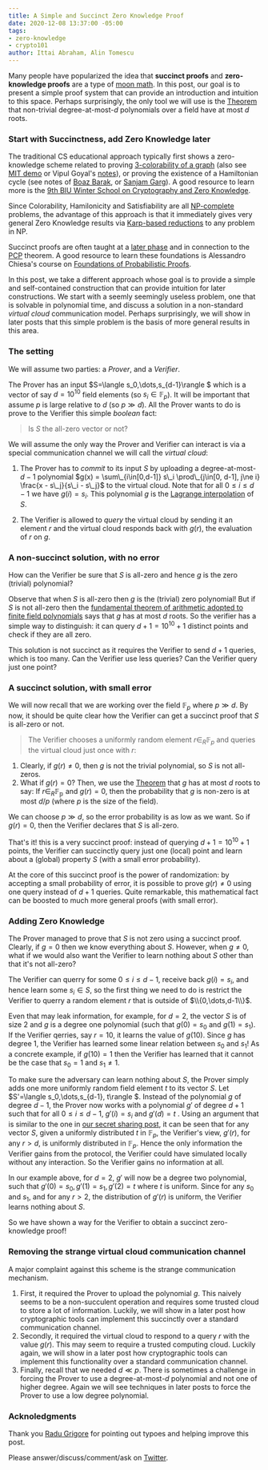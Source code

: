```yaml
---
title: A Simple and Succinct Zero Knowledge Proof
date: 2020-12-08 13:37:00 -05:00
tags:
- zero-knowledge
- crypto101
author: Ittai Abraham, Alin Tomescu
---
```


Many people have popularized the idea that **succinct proofs** and **zero-knowledge proofs** are a type of [moon math](https://medium.com/@VitalikButerin/quadratic-arithmetic-programs-from-zero-to-hero-f6d558cea649). In this post, our goal is to present a simple proof system that can provide an introduction and intuition to this space. Perhaps surprisingly, the only tool we will use is the [Theorem](/2020-07-17-the-marvels-of-polynomials-over-a-field) that non-trivial degree-at-most-$d$ polynomials over a field have at most $d$ roots.

### Start with Succinctness, add Zero Knowledge later
The traditional CS educational approach typically first shows a zero-knowledge scheme related to proving [3-colorability of a graph](https://crypto.stanford.edu/cs355/18sp/lec3.pdf) (also see [MIT demo](http://web.mit.edu/~ezyang/Public/graph/svg.html) or Vipul Goyal's [notes](https://www.cs.cmu.edu/~goyal/s18/15503/scribe_notes/lecture23.pdf)), or proving the existence of a Hamiltonian cycle (see notes of [Boaz Barak](https://www.boazbarak.org/cs127spring16/chap14_zero_knowledge.html), or [Sanjam Garg](https://people.eecs.berkeley.edu/~sanjamg/classes/cs294-spring16/scribes/7.pdf)). A good resource to learn more is the [9th BIU Winter School on Cryptography and Zero Knowledge](https://cyber.biu.ac.il/event/the-9th-biu-winter-school-on-cryptography/).

Since Colorability, Hamilonicity and Satisfiability are all [NP-complete](https://en.wikipedia.org/wiki/NP-completeness) problems, the advantage of this approach is that it immediately gives very general Zero Knowledge results via [Karp-based reductions](https://en.wikipedia.org/wiki/Polynomial-time_reduction) to any problem in NP. 

Succinct proofs are often taught at a [later phase](https://crypto.stanford.edu/cs355/19sp/lec17.pdf) and in connection to the [PCP](https://en.wikipedia.org/wiki/PCP_theorem) theorem. A good resource to learn these foundations is Alessandro Chiesa's course on [Foundations of Probabilistic Proofs](https://people.eecs.berkeley.edu/~alexch/classes/CS294-F2020.html).


In this post, we take a different approach whose goal is to provide a simple and self-contained construction that can provide intuition for later constructions.
We start with a seemly seemingly useless problem, one that is solvable in polynomial time, and discuss a solution in a non-standard *virtual cloud* communication model. Perhaps surprisingly, we will show in later posts that this simple problem is the basis of more general results in this area.


### The setting
We will assume two parties: a *Prover*, and a *Verifier*. 

The Prover has an input $S=\langle s_0,\dots,s_{d-1}\rangle $ which is a vector of say $d=10^{10}$ field elements (so $s_i \in \mathbb{F}_p$). It will be important that assume $p$ is large relative to $d$ (so $p \gg  d$). All the Prover wants to do is prove to the Verifier this simple *boolean* fact:
> Is $S$ the all-zero vector or not?

We will assume the only way the Prover and Verifier can interact is via a special communication channel we will call the *virtual cloud*:
1. The Prover has to *commit* to its input $S$ by uploading a degree-at-most-$d-1$ polynomial $g(x) = \sum\_{i\in[0,d-1]} s\_i \prod\_{j\in[0, d-1], j\ne i} \frac{x - s\_j}{s\_i - s\_j}$ to the virtual cloud. Note that for all $0\leq i \leq d-1$ we have $g(i) = s_i$. This polynomial $g$ is the [Lagrange interpolation](https://decentralizedthoughts.github.io/2020-07-17-polynomial-secret-sharing-and-the-lagrange-basis/) of $S$.


2. The Verifier is allowed to *query* the virtual cloud by sending it an element $r$ and the virtual cloud responds back with $g(r)$, the evaluation of $r$ on $g$.


### A non-succinct solution, with no error
How can the Verifier be sure that $S$ is all-zero and hence $g$ is the zero (trivial) polynomial? 

Observe that when $S$ is all-zero then $g$ is the (trivial) zero polynomial! But if $S$ is not all-zero then the [fundamental theorem of arithmetic adopted to finite field polynomials](https://decentralizedthoughts.github.io/2020-07-17-the-marvels-of-polynomials-over-a-field/) says that $g$ has at most $d$ roots. So the verifier has a simple way to distinguish: it can query $d+1=10^{10} +1$ distinct points and check if they are all zero.

This solution is not succinct as it requires the Verifier to send $d+1$ queries, which is too many. Can the Verifier use less queries? Can the Verifier query just one point?

### A succinct solution, with small error
We will now recall that we are working over the field $\mathbb{F}_p$ where $p\gg d$. By now, it should be quite clear how the Verifier can get a succinct proof that $S$ is all-zero or not.

> The Verifier chooses a uniformly random element $r \in_R \mathbb{F}_p$ and queries the virtual cloud just once with $r$:

1. Clearly, if $g(r) \neq 0$, then $g$ is not the trivial polynomial, so $S$ is not all-zeros.
2. What if $g(r)=0$? Then, we use the [Theorem](/2020-07-17-the-marvels-of-polynomials-over-a-field) that $g$ has at most $d$ roots to say: If $r\in_R \mathbb{F_p}$ and $g(r)=0$, then the probability that $g$ is non-zero is at most $d/p$ (where $p$ is the size of the field).

We can choose $p\gg d$, so the error probability is as low as we want. So if $g(r)=0$, then the Verifier declares that $S$ is all-zero.

That's it! this is a very succinct proof: instead of querying $d+1=10^{10} +1$ points, the Verifier can succinctly query just one (local) point and learn about a (global) property $S$ (with a small error probability).

At the core of this succinct proof is the power of randomization: by accepting a small probability of error, it is possible to prove $g(r) \neq 0$ using one query instead of $d+1$ queries. Quite remarkable, this mathematical fact can be boosted to much more general proofs (with small error).

### Adding Zero Knowledge

The Prover managed to prove that $S$ is not zero using a succinct proof. Clearly, if $g=0$ then we know everything about $S$. However, when $g\neq 0$, what if we would also want the Verifier to learn nothing about $S$ other than that it's not all-zero?

The Verifier can querry for some $0 \leq i \leq d-1$, receive back $g(i)=s_i$, and hence learn some $s_i \in S$, so the first thing we need to do is restrict the Verifier to querry a random element $r$ that is outside of $\\{0,\dots,d-1\\}$.

Even that may leak information, for example, for $d=2$, the vector $S$ is of size $2$ and $g$ is a degree one polynomial (such that $g(0)=s_0$ and $g(1)=s_1)$. If the Verifier qerries, say $r=10$, it learns the value of $g(10)$. Since $g$ has degree 1, the Verifier has learned some linear relation between $s_0$ and $s_1$! As a concrete example, if $g(10)=1$ then the Verifier has learned that it cannot be the case that $s_0=1$ and $s_1 \neq 1$.

To make sure the adversary can learn nothing about $S$, the Prover simply adds one more uniformly random field element $t$ to its vector $S$. Let $S'=\langle s_0,\dots,s_{d-1}, t\rangle $. Instead of the polynomial $g$ of degree $d-1$, the Prover now works with a polynomial $g'$ of degree $d+1$ such that for all $0\leq i \leq d-1$, $g'(i)=s_i$ and $g'(d)=t$ . Using an argument that is similar to the one in [our secret sharing post](/2020-07-17-polynomial-secret-sharing-and-the-lagrange-basis), it can be seen that for any vector $S$, given a uniformly distributed $t$ in $\mathbb{F}_p$, the Verifier's view, $g'(r)$, for any $r>d$, is uniformly distributed in $\mathbb{F}_p$. Hence the only information the Verifier gains from the protocol, the Verifier could have simulated locally without any interaction. So the Verifier gains no information at all.

In our example above, for $d=2$, $g'$ will now be a degree two polynomial, such that $g'(0)=s_0, g'(1)=s_1, g'(2)=t$ where $t$ is uniform.
Since for any $s_0$ and $s_1$, and for any $r>2$, the distribution of $g'(r)$ is uniform, the Verifier learns nothing about $S$.

So we have shown a way for the Verifier to obtain a succinct zero-knowledge proof!

### Removing the strange virtual cloud communication channel

A major complaint against this scheme is the strange communication mechanism.
1. First, it required the Prover to upload the polynomial $g$. This naively seems to be a non-succulent operation and requires some trusted cloud to store a lot of information. Luckily, we will show in a later post how cryptographic tools can implement this succinctly over a standard communication channel.
2. Secondly, it required the virtual cloud to respond to a query $r$ with the value $g(r)$. This may seem to require a trusted computing cloud. Luckily again, we will show in a later post how cryptographic tools can implement this functionality over a standard communication channel.
3. Finally, recall that we needed $d\ll p$. There is sometimes a challenge in forcing the Prover to use a degree-at-most-$d$ polynomial and not one of higher degree. Again we will see techniques in later posts to force the Prover to use a low degree polynomial.

### Acknoledgments
Thank you [Radu Grigore](http://rgrig.appspot.com/) for pointing out typoes and helping improve this post.


Please answer/discuss/comment/ask on [Twitter](https://twitter.com/ittaia/status/1336363509492424704?s=20).
